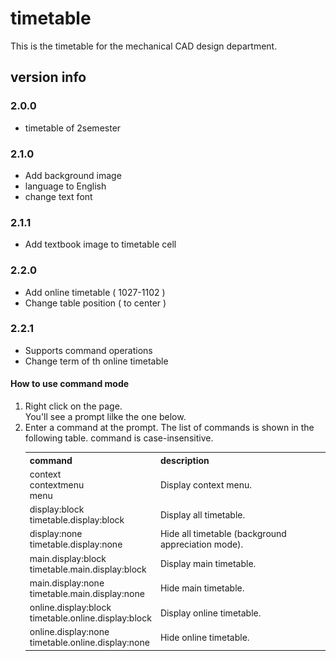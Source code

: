 # timetable

This is the timetable for the mechanical CAD design department.

## version info

### 2.0.0
<ul>
  <li>timetable of 2semester</li>
</ul>

### 2.1.0
<ul>
  <li>Add background image</li>
  <li>language to English</li>
  <li>change text font</li>
</ul>

### 2.1.1
<ul>
  <li>Add textbook image to timetable cell</li>
</ul>

### 2.2.0
<ul>
  <li>Add online timetable ( 1027-1102 )</li>
  <li>Change table position ( to center ) </li>
</ul>

### 2.2.1
<ul>
  <li>Supports command operations</li>
  <li>Change term of th online timetable</li>
</ul>

#### How to use command mode
<ol>
  <li>
    <div>Right click on the page.</div>
    <div>You'll see a prompt lilke the one below.</div>
    <div>
      <a href="img/html/displayPrompt.png><img src="img/html/displayPrompt.png" width="300px"></a>
    </div>
  </li>
  <li>
    <div>Enter a command at the prompt. The list of commands is shown in the following table. command is case-insensitive.</div>
    <table>
      <tr>
        <th>command</th>
        <th>description</th>
      </tr>
      <tr>
        <td>
          <div>context</div>
          <div>contextmenu</div>
          <div>menu</div>
        </td>
        <td>Display context menu.</td>
      </tr>
      <tr>
        <td>
          <div>display:block<div>
          <div>timetable.display:block</div>
        </td>
        <td>Display all timetable.</td>
      </tr>
      <tr>
        <td>
          <div>display:none<div>
          <div>timetable.display:none</div>
        </td>
        <td>Hide all timetable (background appreciation mode).</td>
      </tr>
      <tr>
        <td>
          <div>main.display:block<div>
          <div>timetable.main.display:block</div>
        </td>
        <td>Display main timetable.</td>
      </tr>
      <tr>
        <td>
          <div>main.display:none<div>
          <div>timetable.main.display:none</div>
        </td>
        <td>Hide main timetable.</td>
      </tr>
      <tr>
        <td>
          <div>online.display:block<div>
          <div>timetable.online.display:block</div>
        </td>
        <td>Display online timetable.</td>
      </tr>
      <tr>
        <td>
          <div>online.display:none<div>
          <div>timetable.online.display:none</div>
        </td>
        <td>Hide online timetable.</td>
      </tr>
    </table>
  </li>
</ol>
